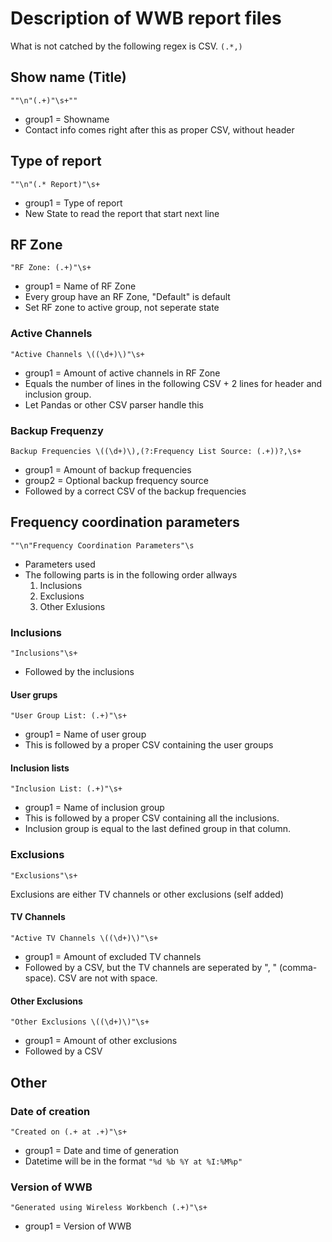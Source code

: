 # Description of WWB report files

What is not catched by the following regex is CSV.
```(.*,)```

## Show name (Title)

```""\n"(.+)"\s+""``` 
- group1 = Showname
- Contact info comes right after this as proper CSV, without header

## Type of report

```""\n"(.* Report)"\s+``` 
- group1 = Type of report
- New State to read the report that start next line

## RF Zone

```"RF Zone: (.+)"\s+```
- group1 = Name of RF Zone
- Every group have an RF Zone, "Default" is default
- Set RF zone to active group, not seperate state

### Active Channels

```"Active Channels \((\d+)\)"\s+```
- group1 = Amount of active channels in RF Zone
- Equals the number of lines in the following CSV + 2 lines for header and inclusion group.
- Let Pandas or other CSV parser handle this

### Backup Frequenzy

```Backup Frequencies \((\d+)\),(?:Frequency List Source: (.+))?,\s+```
- group1 = Amount of backup frequencies
- group2 = Optional backup frequency source
- Followed by a correct CSV of the backup frequencies


## Frequency coordination parameters

```""\n"Frequency Coordination Parameters"\s```
- Parameters used
- The following parts is in the following order allways
    1. Inclusions
    2. Exclusions
    3. Other Exlusions

### Inclusions

```"Inclusions"\s+```
- Followed by the inclusions

#### User grups

```"User Group List: (.+)"\s+```
- group1 = Name of user group
- This is followed by a proper CSV containing the user groups

#### Inclusion lists

```"Inclusion List: (.+)"\s+```
- group1 = Name of inclusion group
- This is followed by a proper CSV containing all the inclusions.
- Inclusion group is equal to the last defined group in that column.

### Exclusions

```"Exclusions"\s+```

Exclusions are either TV channels or other exclusions (self added)

#### TV Channels

```"Active TV Channels \((\d+)\)"\s+```
- group1 = Amount of excluded TV channels
- Followed by a CSV, but the TV channels are seperated by ", " (comma-space). CSV are not with space.

#### Other Exclusions

```"Other Exclusions \((\d+)\)"\s+```
- group1 = Amount of other exclusions
- Followed by a CSV


## Other 

### Date of creation

```"Created on (.+ at .+)"\s+```
- group1 = Date and time of generation
- Datetime will be in the format ```"%d %b %Y at %I:%M%p"```

### Version of WWB

```"Generated using Wireless Workbench (.+)"\s+```
- group1 = Version of WWB


